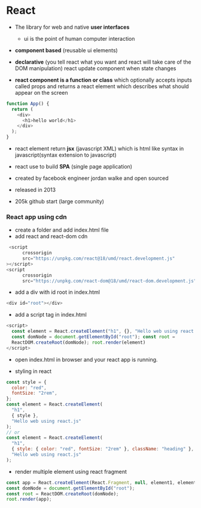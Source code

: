 # React

- The library for web and native **user interfaces**
  - ui is the point of human computer interaction
- **component based** (reusable ui elements)
- **declarative** (you tell react what you want and react will take care of the DOM manipulation) react update component when state changes

- **react component is a function or class** which optionally accepts inputs called props and returns a react element which describes what should appear on the screen

```js
function App() {
  return (
    <div>
      <h1>hello world</h1>
    </div>
  );
}
```

- react element return **jsx** (javascript XML) which is html like syntax in javascript(syntax extension to javascript)
- react use to build **SPA** (single page application)

- created by facebook engineer jordan walke and open sourced
- released in 2013
- 205k github start (large community)

### React app using cdn

- create a folder and add index.html file
- add react and react-dom cdn

```js
 <script
      crossorigin
      src="https://unpkg.com/react@18/umd/react.development.js"
></script>
<script
      crossorigin
      src="https://unpkg.com/react-dom@18/umd/react-dom.development.js"></script>
```

- add a div with id root in index.html

```js
<div id="root"></div>
```

- add a script tag in index.html

```js
<script>
  const element = React.createElement("h1", {}, "Hello web using react.js");
  const domNode = document.getElementById("root"); const root =
  ReactDOM.createRoot(domNode); root.render(element)
</script>
```

- open index.html in browser and your react app is running.

- styling in react

```js
const style = {
  color: "red",
  fontSize: "2rem",
};
const element = React.createElement(
  "h1",
  { style },
  "Hello web using react.js"
);
// or
const element = React.createElement(
  "h1",
  { style: { color: "red", fontSize: "2rem" }, className: "heading" },
  "Hello web using react.js"
);
```

- render multiple element using react fragment

```js
const app = React.createElement(React.Fragment, null, element1, element2);
const domNode = document.getElementById("root");
const root = ReactDOM.createRoot(domNode);
root.render(app);
```
